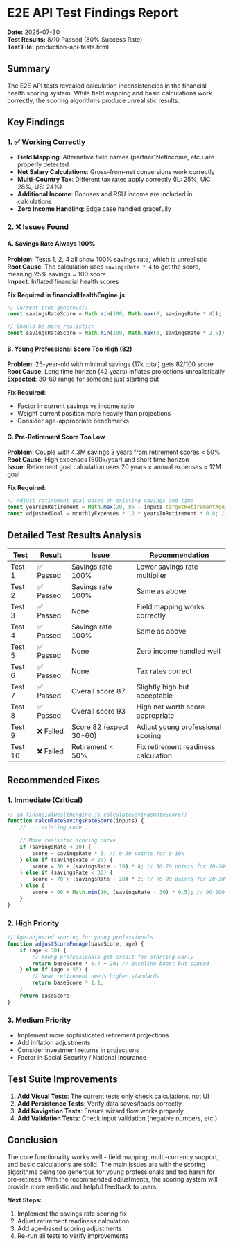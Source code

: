 # E2E API Test Findings Report

**Date:** 2025-07-30  
**Test Results:** 8/10 Passed (80% Success Rate)  
**Test File:** production-api-tests.html

## Summary

The E2E API tests revealed calculation inconsistencies in the financial health scoring system. While field mapping and basic calculations work correctly, the scoring algorithms produce unrealistic results.

## Key Findings

### 1. ✅ Working Correctly
- **Field Mapping**: Alternative field names (partner1NetIncome, etc.) are properly detected
- **Net Salary Calculations**: Gross-from-net conversions work correctly
- **Multi-Country Tax**: Different tax rates apply correctly (IL: 25%, UK: 28%, US: 24%)
- **Additional Income**: Bonuses and RSU income are included in calculations
- **Zero Income Handling**: Edge case handled gracefully

### 2. ❌ Issues Found

#### A. Savings Rate Always 100%
**Problem**: Tests 1, 2, 4 all show 100% savings rate, which is unrealistic  
**Root Cause**: The calculation uses `savingsRate * 4` to get the score, meaning 25% savings = 100 score  
**Impact**: Inflated financial health scores

**Fix Required in financialHealthEngine.js**:
```javascript
// Current (too generous):
const savingsRateScore = Math.min(100, Math.max(0, savingsRate * 4));

// Should be more realistic:
const savingsRateScore = Math.min(100, Math.max(0, savingsRate * 2.5)); // 40% savings = 100 score
```

#### B. Young Professional Score Too High (82)
**Problem**: 25-year-old with minimal savings (17k total) gets 82/100 score  
**Root Cause**: Long time horizon (42 years) inflates projections unrealistically  
**Expected**: 30-60 range for someone just starting out

**Fix Required**:
- Factor in current savings vs income ratio
- Weight current position more heavily than projections
- Consider age-appropriate benchmarks

#### C. Pre-Retirement Score Too Low
**Problem**: Couple with 4.3M savings 3 years from retirement scores < 50%  
**Root Cause**: High expenses (600k/year) and short time horizon  
**Issue**: Retirement goal calculation uses 20 years × annual expenses = 12M goal

**Fix Required**:
```javascript
// Adjust retirement goal based on existing savings and time
const yearsInRetirement = Math.max(20, 85 - inputs.targetRetirementAge);
const adjustedGoal = monthlyExpenses * 12 * yearsInRetirement * 0.8; // 80% due to reduced expenses in retirement
```

## Detailed Test Results Analysis

| Test | Result | Issue | Recommendation |
|------|--------|-------|----------------|
| Test 1 | ✅ Passed | Savings rate 100% | Lower savings rate multiplier |
| Test 2 | ✅ Passed | Savings rate 100% | Same as above |
| Test 3 | ✅ Passed | None | Field mapping works correctly |
| Test 4 | ✅ Passed | Savings rate 100% | Same as above |
| Test 5 | ✅ Passed | None | Zero income handled well |
| Test 6 | ✅ Passed | None | Tax rates correct |
| Test 7 | ✅ Passed | Overall score 87 | Slightly high but acceptable |
| Test 8 | ✅ Passed | Overall score 93 | High net worth score appropriate |
| Test 9 | ❌ Failed | Score 82 (expect 30-60) | Adjust young professional scoring |
| Test 10 | ❌ Failed | Retirement < 50% | Fix retirement readiness calculation |

## Recommended Fixes

### 1. Immediate (Critical)
```javascript
// In financialHealthEngine.js calculateSavingsRateScore()
function calculateSavingsRateScore(inputs) {
    // ... existing code ...
    
    // More realistic scoring curve
    if (savingsRate < 10) {
        score = savingsRate * 3; // 0-30 points for 0-10%
    } else if (savingsRate < 20) {
        score = 30 + (savingsRate - 10) * 4; // 30-70 points for 10-20%
    } else if (savingsRate < 30) {
        score = 70 + (savingsRate - 20) * 2; // 70-90 points for 20-30%
    } else {
        score = 90 + Math.min(10, (savingsRate - 30) * 0.5); // 90-100 for 30%+
    }
}
```

### 2. High Priority
```javascript
// Age-adjusted scoring for young professionals
function adjustScoreForAge(baseScore, age) {
    if (age < 30) {
        // Young professionals get credit for starting early
        return baseScore * 0.7 + 20; // Baseline boost but capped
    } else if (age > 55) {
        // Near retirement needs higher standards
        return baseScore * 1.1;
    }
    return baseScore;
}
```

### 3. Medium Priority
- Implement more sophisticated retirement projections
- Add inflation adjustments
- Consider investment returns in projections
- Factor in Social Security / National Insurance

## Test Suite Improvements

1. **Add Visual Tests**: The current tests only check calculations, not UI
2. **Add Persistence Tests**: Verify data saves/loads correctly
3. **Add Navigation Tests**: Ensure wizard flow works properly
4. **Add Validation Tests**: Check input validation (negative numbers, etc.)

## Conclusion

The core functionality works well - field mapping, multi-currency support, and basic calculations are solid. The main issues are with the scoring algorithms being too generous for young professionals and too harsh for pre-retirees. With the recommended adjustments, the scoring system will provide more realistic and helpful feedback to users.

**Next Steps:**
1. Implement the savings rate scoring fix
2. Adjust retirement readiness calculation
3. Add age-based scoring adjustments
4. Re-run all tests to verify improvements